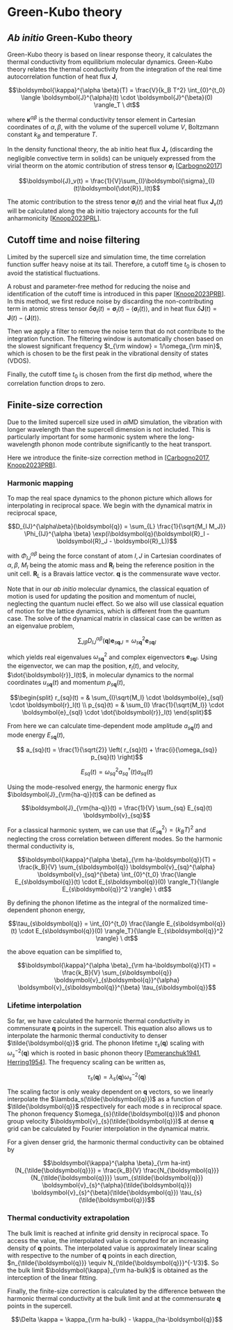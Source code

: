 # Green-Kubo theory

## *Ab initio* Green-Kubo theory

Green-Kubo theory is based on linear response theory, it calculates the thermal 
conductivity from equilibrium molecular dynamics. Green-Kubo theory relates the 
thermal conductivity from the integration of the real time autocorrelation function 
of heat flux $\boldsymbol{J}$,

$$\boldsymbol{\kappa}^{\alpha \beta}(T) = \frac{V}{k_B T^2} \int_{0}^{t_0} \langle \boldsymbol{J}^{\alpha}(t) \cdot \boldsymbol{J}^{\beta}(0) \rangle_T \ dt$$

where $\boldsymbol\kappa^{\alpha \beta}$ is the thermal conductivity tensor element 
in Cartesian coordinates of $\alpha, \beta$, with the volume of the supercell volume 
$V$, Boltzmann constant $k_B$ and temperature $T$.

In the density functional theory, the ab initio heat flux $\boldsymbol{J}_v$ 
(discarding the negligible convective term in solids) can be uniquely expressed from the 
virial theorm on the atomic contribution of stress tensor $\boldsymbol{\sigma}_{I}$
[[Carbogno2017](references.md#Carbogno2017)]

$$\boldsymbol{J}_v(t) = \frac{1}{V}\sum_{I}\boldsymbol{\sigma}_{I}(t)\boldsymbol{\dot{R}}_I(t)$$

The atomic contribution to the stress tenor $\boldsymbol{\sigma}_I(t)$ and the virial heat flux 
$\boldsymbol{J}_v(t)$ will be calculated along the ab initio trajectory accounts for the full 
anharmonicity [[Knoop2023PRL](references.md#Knoop2023PRL)].


## Cutoff time and noise filtering

Limited by the supercell size and simulation time, the time correlation function suffer
heavy noise at its tail. Therefore, a cutoff time $t_0$ is chosen to avoid the 
statistical fluctuations. 

A robust and parameter-free method for reducing the noise and identification of the cutoff time is 
introduced in this paper [[Knoop2023PRB](references.md#Knoop2023PRB)]. In this method, we first 
reduce noise by discarding the non-contributing term in atomic stress tensor
$\delta \boldsymbol{\sigma}_I(t) = \boldsymbol{\sigma}_I(t) - \langle \boldsymbol{\sigma}_I(t) \rangle$, 
and in heat flux $\delta \boldsymbol{J}(t) = \boldsymbol{J}(t) - \langle \boldsymbol{J}(t) \rangle$.

Then we apply a filter to remove the noise term that do not contribute to the 
integration function. The filtering window is automatically chosen based on the slowest
significant frequency $t_{\rm window} = 1/\omega_{\rm min}$, which is chosen to be the 
first peak in the vibrational density of states (VDOS).

Finally, the cutoff time $t_0$ is chosen from the first dip method, where the correlation function 
drops to zero.

## Finite-size correction

Due to the limited supercell size used in *ai*MD simulation, the vibration with longer 
wavelength than the supercell dimension is not included. This is particularly important 
for some harmonic system where the long-wavelength phonon mode contribute significantly 
to the heat transport.

Here we introduce the finite-size correction method in [[Carbogno2017](references.md#Carbogno2017), [Knoop2023PRB](references.md#Knoop2023PRB)].

### Harmonic mapping

To map the real space dynamics to the phonon picture which allows for interpolating in 
reciprocal space. We begin with the dynamical matrix in reciprocal space,

$$D_{IJ}^{\alpha\beta}(\boldsymbol{q}) = \sum_{L} \frac{1}{\sqrt{M_I M_J}} \Phi_{IJ}^{\alpha \beta} \exp(i\boldsymbol{q}(\boldsymbol{R}_I - \boldsymbol{R}_J - \boldsymbol{R}_L))$$

with $\Phi_{IJ}^{\alpha \beta}$ being the force constant of atom $I,J$ in Cartesian 
coordinates of $\alpha, \beta$, $M_I$ being the atomic mass and $\boldsymbol{R}_I$ 
being the reference position in the unit cell. $\boldsymbol{R}_L$ is a Bravais 
lattice vector. $\boldsymbol{q}$ is the commensurate wave vector. 

Note that in our *ab initio* molecular dynamics, the classical equation of motion is 
used for updating the position and momentum of nuclei, neglecting the quantum nuclei effect.
So we also will use classical equation of motion for the lattice dynamics, which is 
different from the quantum case. The solve of the dynamical matrix in classical case
can be written as an eigenvalue problem,

$$\sum_{J\beta}D^{\alpha\beta}_{IJ}(\boldsymbol{q}) \boldsymbol{e}_{s\boldsymbol{q}J} = \omega_{s\boldsymbol{q}}^2 \boldsymbol{e}_{s\boldsymbol{q}I}$$

which yields real eigenvalues $\omega_{s\boldsymbol{q}}^2$ and complex eigenvectors 
$\boldsymbol{e}_{s\boldsymbol{q}I}$. Using the eigenvector, we can map the position, 
$\boldsymbol{r}_I(t)$, and velocity, $\dot{\boldsymbol{r}}_I(t)$, in molecular dynamics 
to the normal coordinates $u_{s\boldsymbol{q}}(t)$ and momentum $p_{s\boldsymbol{q}}(t)$,

$$\begin{split} r_{sq}(t) = & \sum_{I}\sqrt{M_I} \cdot \boldsymbol{e}_{sqI} \cdot \boldsymbol{r}_I(t) \\ p_{sq}(t) = & \sum_{I} \frac{1}{\sqrt{M_I}} \cdot \boldsymbol{e}_{sqI} \cdot \dot{\boldsymbol{r}}_I(t) \end{split}$$

From here we can calculate time-dependent mode amplitude $a_{s\boldsymbol{q}}(t)$ and mode energy $E_{s\boldsymbol{q}}(t)$,

$$ a_{sq}(t) = \frac{1}{\sqrt{2}} \left( r_{sq}(t) + \frac{i}{\omega_{sq}} p_{sq}(t) \right)$$

$$ E_{sq}(t) = \omega^2_{sq}a^{\dagger}_{sq}(t)a_{sq}(t)$$

Using the mode-resolved energy, the harmonic energy flux $\boldsymbol{J}_{\rm{ha-q}}(t)$ can be defined as

$$\boldsymbol{J}_{\rm{ha-q}}(t) = \frac{1}{V} \sum_{sq} E_{sq}(t) \boldsymbol{v}_{sq}$$

For a classical harmonic system, we can use that $\langle E_{s\boldsymbol{q}}^2 \rangle = (k_B T)^2$ 
and neglecting the cross correlation between different modes. So the harmonic thermal 
conductivity is,

$$\boldsymbol{\kappa}^{\alpha \beta}_{\rm ha-\boldsymbol{q}}(T) = \frac{k_B}{V} \sum_{s\boldsymbol{q}} \boldsymbol{v}_{sq}^{\alpha} \boldsymbol{v}_{sq}^{\beta} \int_{0}^{t_0} \frac{\langle E_{s\boldsymbol{q}}(t) \cdot E_{s\boldsymbol{q}}(0) \rangle_T}{\langle E_{s\boldsymbol{q}}^2 \rangle} \ dt$$

By defining the phonon lifetime as the integral of the normalized time-dependent phonon energy,

$$\tau_{s\boldsymbol{q}} =  \int_{0}^{t_0} \frac{\langle E_{s\boldsymbol{q}}(t) \cdot E_{s\boldsymbol{q}}(0) \rangle_T}{\langle E_{s\boldsymbol{q}}^2 \rangle} \ dt$$

the above equation can be simplified to,

$$\boldsymbol{\kappa}^{\alpha \beta}_{\rm ha-\boldsymbol{q}}(T) = \frac{k_B}{V} \sum_{s\boldsymbol{q}} \boldsymbol{v}_{s\boldsymbol{q}}^{\alpha} \boldsymbol{v}_{s\boldsymbol{q}}^{\beta} \tau_{s\boldsymbol{q}}$$

### Lifetime interpolation

So far, we have calculated the harmonic thermal conductivity in commensurate 
$\boldsymbol{q}$ points in the supercell. This equation also allows us to interpolate 
the harmonic thermal conductivity to denser $\tilde{\boldsymbol{q}}$ grid. The phonon lifetime $\tau_{s}(\boldsymbol{q})$ scaling with 
$\omega_{s}^{-2}(\boldsymbol{q})$ which is rooted in basic phonon theory [[Pomeranchuk1941](references.md#Pomeranchuk1941),
[Herring1954](references.md#Herring1954)]. The frequency scaling can be written as,

$$\tau_s(\boldsymbol{q}) = \lambda_s(\boldsymbol{q}) \omega_{s}^{-2}(\boldsymbol{q})$$

The scaling factor is only weaky dependent on $\boldsymbol{q}$ vectors, so we linearly 
interpolate the $\lambda_s(\tilde{\boldsymbol{q}})$ as a function of $\tilde{\boldsymbol{q}}$ 
respectively for each mode $s$ in reciprocal space. 
The phonon frequency $\omega_{s}(\tilde{\boldsymbol{q}})$ and phonon group velocity
$\boldsymbol{v}_{s}(\tilde{\boldsymbol{q}})$ at dense $\boldsymbol{q}$ grid can be calculated
by Fourier interpolation in the dynamical matrix. 

For a given denser grid, the harmonic thermal conductivity can be obtained by

$$\boldsymbol{\kappa}^{\alpha \beta}_{\rm ha-int}(N_{\tilde{\boldsymbol{q}}}) = \frac{k_B}{V} \frac{N_{\boldsymbol{q}}}{N_{\tilde{\boldsymbol{q}}}} \sum_{s\tilde{\boldsymbol{q}}} \boldsymbol{v}_{s}^{\alpha}(\tilde{\boldsymbol{q}}) \boldsymbol{v}_{s}^{\beta}(\tilde{\boldsymbol{q}}) \tau_{s}(\tilde{\boldsymbol{q}})$$

### Thermal conductivity extrapolation

The bulk limit is reached at infinite grid density in reciprocal space. To access the 
value, the interpolated value is computed for an increasing density of $\boldsymbol{q}$ 
points. The interpolated value is approximately linear scaling with respective to 
the number of $\boldsymbol{q}$ points in each direction, $n_{\tilde{\boldsymbol{q}}} \equiv N_{\tilde{\boldsymbol{q}}}^{-1/3}$. So the bulk limit $\boldsymbol{\kappa}_{\rm ha-bulk}$ is 
obtained as the interception of the linear fitting.

Finally, the finite-size correction is calculated by the difference between the
harmonic thermal conductivity at the bulk limit and at the commensurate $\boldsymbol{q}$ points 
in the supercell.

$$\Delta \kappa = \kappa_{\rm ha-bulk} - \kappa_{ha-\boldsymbol{q}}$$



